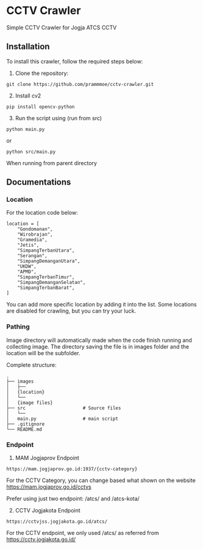 # CCTV Crawler 

Simple CCTV Crawler for Jogja ATCS CCTV

## Installation

To install this crawler, follow the required steps below:
1. Clone the repository:
```
git clone https://github.com/prammmoe/cctv-crawler.git
```

2. Install cv2

```
pip install opencv-python
```

3. Run the script using (run from src) 

```
python main.py
```

or

```
python src/main.py
```
When running from parent directory

## Documentations

### Location 

For the location code below:

```
location = [
    "Gondomanan",
    "Wirobrajan",
    "Gramedia",
    "Jetis",
    "SimpangTerbanUtara",
    "Serangan",
    "SimpangDemanganUtara",
    "UKDW",
    "APMD",
    "SimpangTerbanTimur",
    "SimpangDemanganSelatan",
    "SimpangTerbanBarat",
]
```

You can add more specific location by adding it into the list. Some locations are disabled for crawling, but you can try your luck.

### Pathing

Image directory will automatically made when the code finish running and collecting image. The directory saving the file is in images folder and the location will be the subfolder.

Complete structure:

    .
    ├── images
    │   ├──
    │   {location} 
    │   └──
    │   {image files}
    ├── src                     # Source files 
    │   └──
    │   main.py                 # main script 
    ├── .gitignore
    └── README.md


### Endpoint

1. MAM Jogjaprov Endpoint 
```
https://mam.jogjaprov.go.id:1937/{cctv-category}
```
For the CCTV Category, you can change based what shown on the website https://mam.jogjaprov.go.id/cctvs

Prefer using just two endpoint: /atcs/ and /atcs-kota/

2. CCTV Jogjakota Endpoint
```
https://cctvjss.jogjakota.go.id/atcs/
```
For the CCTV endpoint, we only used /atcs/ as referred from https://cctv.jogjakota.go.id/